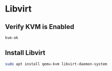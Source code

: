 # Libvirt

## Verify KVM is Enabled

```bash
kvm-ok
```

## Install Libvirt

```bash
sudo apt install qemu-kvm libvirt-daemon-system
```